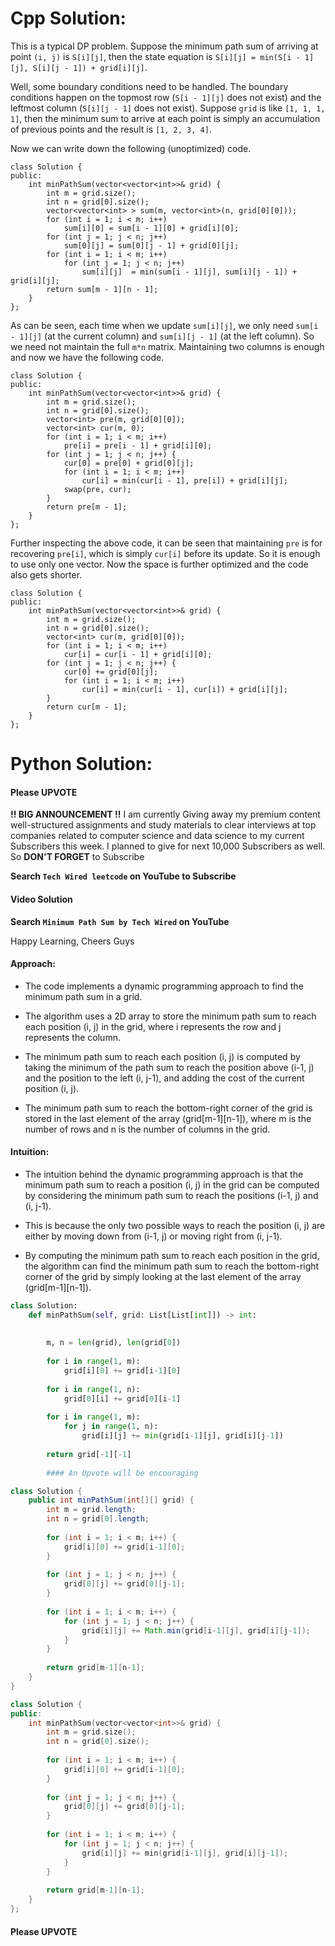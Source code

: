 # Cpp Solution:
This is a typical DP problem. Suppose the minimum path sum of arriving at point `(i, j)` is `S[i][j]`, then the state equation is `S[i][j] = min(S[i - 1][j], S[i][j - 1]) + grid[i][j]`.

Well, some boundary conditions need to be handled. The boundary conditions happen on the topmost row (`S[i - 1][j]` does not exist) and the leftmost column (`S[i][j - 1]` does not exist). Suppose `grid` is like `[1, 1, 1, 1]`, then the minimum sum to arrive at each point is simply an accumulation of previous points and the result is `[1, 2, 3, 4]`.

Now we can write down the following (unoptimized) code.

    class Solution {
    public:
        int minPathSum(vector<vector<int>>& grid) {
            int m = grid.size();
            int n = grid[0].size(); 
            vector<vector<int> > sum(m, vector<int>(n, grid[0][0]));
            for (int i = 1; i < m; i++)
                sum[i][0] = sum[i - 1][0] + grid[i][0];
            for (int j = 1; j < n; j++)
                sum[0][j] = sum[0][j - 1] + grid[0][j];
            for (int i = 1; i < m; i++)
                for (int j = 1; j < n; j++)
                    sum[i][j]  = min(sum[i - 1][j], sum[i][j - 1]) + grid[i][j];
            return sum[m - 1][n - 1];
        }
    };

As can be seen, each time when we update `sum[i][j]`, we only need `sum[i - 1][j]` (at the current column) and `sum[i][j - 1]` (at the left column). So we need not maintain the full `m*n` matrix. Maintaining two columns is enough and now we have the following code.

    class Solution {
    public:
        int minPathSum(vector<vector<int>>& grid) {
            int m = grid.size();
            int n = grid[0].size();
            vector<int> pre(m, grid[0][0]);
            vector<int> cur(m, 0);
            for (int i = 1; i < m; i++)
                pre[i] = pre[i - 1] + grid[i][0];
            for (int j = 1; j < n; j++) { 
                cur[0] = pre[0] + grid[0][j]; 
                for (int i = 1; i < m; i++)
                    cur[i] = min(cur[i - 1], pre[i]) + grid[i][j];
                swap(pre, cur); 
            }
            return pre[m - 1];
        }
    };

Further inspecting the above code, it can be seen that maintaining `pre` is for recovering `pre[i]`, which is simply `cur[i]` before its update. So it is enough to use only one vector. Now the space is further optimized and the code also gets shorter.

    class Solution {
    public:
        int minPathSum(vector<vector<int>>& grid) {
            int m = grid.size();
            int n = grid[0].size();
            vector<int> cur(m, grid[0][0]);
            for (int i = 1; i < m; i++)
                cur[i] = cur[i - 1] + grid[i][0]; 
            for (int j = 1; j < n; j++) {
                cur[0] += grid[0][j]; 
                for (int i = 1; i < m; i++)
                    cur[i] = min(cur[i - 1], cur[i]) + grid[i][j];
            }
            return cur[m - 1];
        }
    };


# Python Solution:
#### Please UPVOTE 

**!! BIG ANNOUNCEMENT !!**
I am currently Giving away my premium content well-structured assignments and study materials to clear interviews at top companies related to computer science and data science to my current Subscribers this week. I planned to give for next 10,000 Subscribers as well. So **DON'T FORGET** to Subscribe

**Search `Tech Wired leetcode` on YouTube to Subscribe**

#### Video Solution
**Search  `Minimum Path Sum by Tech Wired` on YouTube**




Happy Learning, Cheers Guys 

#### Approach:

- The code implements a dynamic programming approach to find the minimum path sum in a grid.

- The algorithm uses a 2D array to store the minimum path sum to reach each position (i, j) in the grid, where i represents the row and j represents the column.

- The minimum path sum to reach each position (i, j) is computed by taking the minimum of the path sum to reach the position above (i-1, j) and the position to the left (i, j-1), and adding the cost of the current position (i, j).

- The minimum path sum to reach the bottom-right corner of the grid is stored in the last element of the array (grid[m-1][n-1]), where m is the number of rows and n is the number of columns in the grid.

#### Intuition:

- The intuition behind the dynamic programming approach is that the minimum path sum to reach a position (i, j) in the grid can be computed by considering the minimum path sum to reach the positions (i-1, j) and (i, j-1).

- This is because the only two possible ways to reach the position (i, j) are either by moving down from (i-1, j) or moving right from (i, j-1).

- By computing the minimum path sum to reach each position in the grid, the algorithm can find the minimum path sum to reach the bottom-right corner of the grid by simply looking at the last element of the array (grid[m-1][n-1]).


```Python
class Solution:
    def minPathSum(self, grid: List[List[int]]) -> int:
            
        
        m, n = len(grid), len(grid[0])
        
        for i in range(1, m):
            grid[i][0] += grid[i-1][0]
        
        for i in range(1, n):
            grid[0][i] += grid[0][i-1]
        
        for i in range(1, m):
            for j in range(1, n):
                grid[i][j] += min(grid[i-1][j], grid[i][j-1])
        
        return grid[-1][-1]
    
        #### An Upvote will be encouraging

```
```Java
class Solution {
    public int minPathSum(int[][] grid) {
        int m = grid.length;
        int n = grid[0].length;
        
        for (int i = 1; i < m; i++) {
            grid[i][0] += grid[i-1][0];
        }
        
        for (int j = 1; j < n; j++) {
            grid[0][j] += grid[0][j-1];
        }
        
        for (int i = 1; i < m; i++) {
            for (int j = 1; j < n; j++) {
                grid[i][j] += Math.min(grid[i-1][j], grid[i][j-1]);
            }
        }
        
        return grid[m-1][n-1];
    }
}


```
```cpp
class Solution {
public:
    int minPathSum(vector<vector<int>>& grid) {
        int m = grid.size();
        int n = grid[0].size();
        
        for (int i = 1; i < m; i++) {
            grid[i][0] += grid[i-1][0];
        }
        
        for (int j = 1; j < n; j++) {
            grid[0][j] += grid[0][j-1];
        }
        
        for (int i = 1; i < m; i++) {
            for (int j = 1; j < n; j++) {
                grid[i][j] += min(grid[i-1][j], grid[i][j-1]);
            }
        }
        
        return grid[m-1][n-1];
    }
};


```



#### Please UPVOTE 